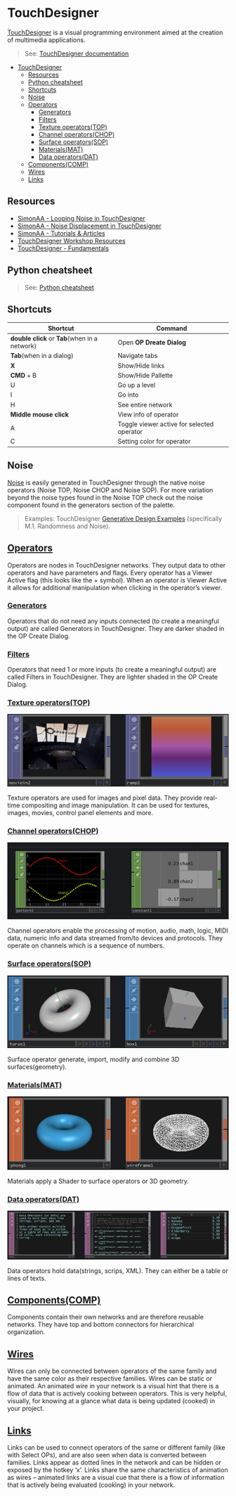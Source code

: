 # TouchDesigner

[TouchDesigner](https://derivative.ca/) is a visual programming environment aimed at the creation of multimedia applications.

> See: [TouchDesigner documentation](touchdesigner)

- [TouchDesigner](#touchdesigner)
  - [Resources](#resources)
  - [Python cheatsheet](#python-cheatsheet)
  - [Shortcuts](#shortcuts)
  - [Noise](#noise)
  - [Operators](#operators)
    - [Generators](#generators)
    - [Filters](#filters)
    - [Texture operators(TOP)](#texture-operatorstop)
    - [Channel operators(CHOP)](#channel-operatorschop)
    - [Surface operators(SOP)](#surface-operatorssop)
    - [Materials(MAT)](#materialsmat)
    - [Data operators(DAT)](#data-operatorsdat)
  - [Components(COMP)](#componentscomp)
  - [Wires](#wires)
  - [Links](#links)


## Resources

- [SimonAA - Looping Noise in TouchDesigner](https://www.simonaa.media/tutorials/looping-noise-part-1)
- [SimonAA - Noise Displacement in TouchDesigner](https://www.simonaa.media/tutorials/noisedisplacement)
- [SimonAA - Tutorials & Articles](https://www.simonaa.media/tutorials-articles)
- [TouchDesigner Workshop Resources](https://github.com/kratadata/TD-Workshop)
- [TouchDesigner - Fundamentals](https://learn.derivative.ca/courses/100-fundamentals/)

## Python cheatsheet

> See: [Python cheatsheet](pythoncheatsheet)

## Shortcuts

| Shortcut                                       | Command                                    |
| ---------------------------------------------- | ------------------------------------------ |
| **double click** or **Tab**(when in a network) | Open **OP Dreate Dialog**                  |
| **Tab**(when in a dialog)                      | Navigate tabs                              |
| **X**                                          | Show/Hide links                            |
| **CMD** + B                                    | Show/Hide Pallette                         |
| U                                              | Go up a level                              |
| I                                              | Go into                                    |
| H                                              | See entire network                         |
| **Middle mouse click**                         | View info of operator                      |
| A                                              | Toggle viewer active for selected operator |
| C                                              | Setting color for operator                 |

## Noise

[Noise](../noise) is easily generated in TouchDesigner through the native noise operators (Noise TOP, Noise CHOP and Noise SOP). For more variation beyond the noise types found in the Noise TOP check out the noise component found in the generators section of the palette.

> Examples: TouchDesigner [Generative Design Examples](https://www.derivative.ca/wiki088/index.php?title=Generative_Design) (specifically M.1. Randomness and Noise).

## [Operators](https://derivative.ca/UserGuide/Operator)

Operators are nodes in TouchDesigner networks. They output data to other operators and have parameters and flags. Every operator has a Viewer Active flag (this looks like the + symbol). When an operator is Viewer Active it allows for additional manipulation when clicking in the operator’s viewer.

### [Generators](https://derivative.ca/UserGuide/Generator)

Operators that do not need any inputs connected (to create a meaningful output) are called Generators in TouchDesigner. They are darker shaded in the OP Create Dialog.

### [Filters](https://derivative.ca/UserGuide/Filter)

Operators that need 1 or more inputs (to create a meaningful output) are called Filters in TouchDesigner. They are lighter shaded in the OP Create Dialog.

### [Texture operators(TOP)](https://docs.derivative.ca/TOP)

![Texture operators](images/OP_TOP.png)

Texture operators are used for images and pixel data. They provide real-time compositing and image manipulation. It can be used for textures, images, movies, control panel elements and more. 

### [Channel operators(CHOP)](https://docs.derivative.ca/CHOP)

![Channel operators](images/OP_CHOP.png)

Channel operators enable the processing of motion, audio, math, logic, MIDI data, numeric info and data streamed from/to devices and protocols. They operate on channels which is a sequence of numbers.

### [Surface operators(SOP)](https://docs.derivative.ca/SOP)

![Surface operators](images/OP_SOP.png)

Surface operator generate, import, modify and combine 3D surfaces(geometry).

### [Materials(MAT)](https://docs.derivative.ca/MAT)

![Materials](images/OP_MAT.png)

Materials apply a Shader to surface operators or 3D geometry.

### [Data operators(DAT)](https://docs.derivative.ca/DAT)

![Data operators](images/OP_DAT.png)

Data operators hold data(strings, scrips, XML). They can either be a table or lines of texts.

## [Components(COMP)](https://docs.derivative.ca/Component)

Components contain their own networks and are therefore reusable networks. They have top and bottom connectors for hierarchical organization.

## [Wires](https://docs.derivative.ca/Wire)

Wires can only be connected between operators of the same family and have the same color as their respective families. Wires can be static or animated. An animated wire in your network is a visual hint that there is a flow of data that is actively cooking between operators. This is very helpful, visually, for knowing at a glance what data is being updated (cooked) in your project. 

## [Links](https://docs.derivative.ca/Link)

Links can be used to connect operators of the same or different family (like with Select OPs), and are also seen when data is converted between families. Links appear as dotted lines in the network and can be hidden or exposed by the hotkey ‘x’. Links share the same characteristics of animation as wires – animated links are a visual cue that there is a flow of information that is actively being evaluated (cooking) in your network. 